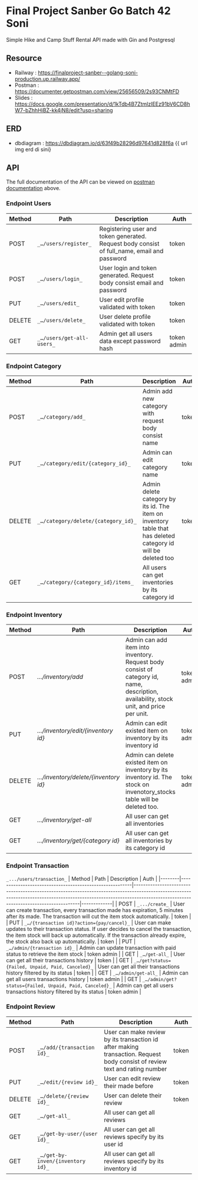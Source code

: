# Final Project Sanber Go Batch 42 Soni
Simple Hike and Camp Stuff Rental API made with Gin and Postgresql
## Resource
* Railway : https://finalproject-sanber--golang-soni-production.up.railway.app/
* Postman : https://documenter.getpostman.com/view/25656509/2s93CNMtFD
* Slides  : https://docs.google.com/presentation/d/1kTdb4B7ZtmlzIEEz91bV6CD8hW7-bZhhHiBZ-kk4jN8/edit?usp=sharing

## ERD
* dbdiagram : https://dbdiagram.io/d/63f49b28296d97641d828f6a
{{ url img erd di sini}

## API
The full documentation of the API can be viewed on [postman documentation](https://documenter.getpostman.com/view/25656509/2s93CNMtFD) above.
### Endpoint Users 
| Method | Path                      | Description                                                                                 | Auth        |
|--------|---------------------------|---------------------------------------------------------------------------------------------|-------------|
| POST   | `_…/users/register_ `     | Registering user and token generated. Request body consist of full_name, email and password | token       |
| POST   | `_…/users/login_`         | User login and token generated. Request body consist email and password                     | token       |
| PUT    | `_…/users/edit_`          | User edit profile validated with token                                                      | token       |
| DELETE | `_…/users/delete_`        | User delete profile validated with token                                                    | token       |
| GET    | `_…/users/get-all-users_` | Admin get all users data except password hash                                               | token admin |

### Endpoint Category
| Method | Path                                | Description                                                                                                    | Auth        |
|--------|-------------------------------------|----------------------------------------------------------------------------------------------------------------|-------------|
| POST   | `_…/category/add_ `                 | Admin add new category with request body consist name                                                          | token       |
| PUT    | `_…/category/edit/{category_id}_`   | Admin can edit category name                                                                                   | token       |
| DELETE | `_…/category/delete/{category_id}_` | Admin delete category by its id. The item on inventory table that has deleted category id will be deleted too  | token       |
| GET    | `_…/category/{category_id}/items_`  | All users can get inventories by its category id                                                               |             |

### Endpoint Inventory
| Method | Path                                | Description                                                                                                                              | Auth        |
|--------|-------------------------------------|------------------------------------------------------------------------------------------------------------------------------------------|-------------|
| POST   | _…/inventory/add_                   | Admin can add item into inventory. Request body consist of category id, name, description, availability, stock unit, and price per unit. | token admin |
| PUT    | _…/inventory/edit/{inventory id}_   | Admin can edit existed item on inventory by its inventory id                                                                             | token admin |
| DELETE | _…/inventory/delete/{inventory id}_ | Admin can delete existed item on inventory by its inventory id. The stock on invenotory_stocks table will be deleted too.                | token admin |
| GET    | _…/inventory/get-all_               | All user can get all inventories                                                                                                         |             |
| GET    | _…/inventory/get/{category id}_     | All user can get all inventories by its category id                                                                                      |             |

### Endpoint Transaction
`_.../users/transaction_`
| Method | Path                                                    | Description                                                                                                                                                                                                       | Auth        |
|--------|---------------------------------------------------------|-------------------------------------------------------------------------------------------------------------------------------------------------------------------------------------------------------------------|-------------|
| POST   | `_.../create_`                                          | User can create transaction, every transaction made has expiration, 5 minutes after its made. The transaction will cut the item stock automatically.                                                              | token       |
| PUT    | `_…/{transaction id}?action={pay/cancel}_`              | User can make updates to their transaction status. If user decides to cancel the transaction, the item stock will back up automatically. If the transaction already expire, the stock also back up automatically. | token       |
| PUT    | `_…/admin/{transaction id}_`                            | Admin can update transaction with paid status to retrieve the item stock                                                                                                                                          | token admin |
| GET    | `_…/get-all_`                                           | User can get all their transactions history                                                                                                                                                                       | token       |
| GET    | `_…/get?status={Failed, Unpaid, Paid, Canceled}_`       | User can get all their transactions history filtered by its status                                                                                                                                                | token       |
| GET    | `_…/admin/get-all_`                                     | Admin can get all users transactions history                                                                                                                                                                      | token admin |
| GET    | `_…/admin/get?status={Failed, Unpaid, Paid, Canceled}_` | Admin can get all users transactions history filtered by its status                                                                                                                                               | token admin |

### Endpoint Review
| Method | Path                              | Description                                                                                                                 | Auth  |
|--------|-----------------------------------|-----------------------------------------------------------------------------------------------------------------------------|-------|
| POST   | `_…/add/{transaction id}_`        | User can make review by its transaction id after making transaction.  Request body consist of review text and rating number | token |
| PUT    | `_…/edit/{review id}_`            | User can edit review their made before                                                                                      | token |
| DELETE | `_…/delete/{review id}_`          | User can delete their review                                                                                                | token |
| GET    | `_…/get-all_`                     | All user can get all reviews                                                                                                |       |
| GET    | `_…/get-by-user/{user id}_`       | All user can get all reviews specify by its user id                                                                         |       |
| GET    | `_…/get-by-inven/{inventory id}_` | All user can get all reviews specify by its inventory id                                                                    |       |
